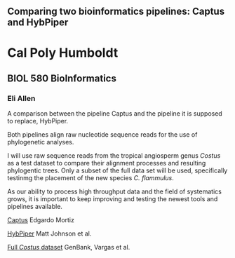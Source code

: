 ## Comparing two bioinformatics pipelines: Captus and HybPiper
# Cal Poly Humboldt
## BIOL 580 BioInformatics
### Eli Allen

A comparison between the pipeline Captus and the pipeline it is supposed to replace, HybPiper. 

Both pipelines align raw nucleotide sequence reads for the use of phylogenetic analyses. 

I will use raw sequence reads from the tropical angiosperm genus *Costus* as a test dataset to compare their alignment processes and resulting phylogentic trees. Only a subset of the full data set will be used, specifically testinmg the placement of the new species *C. flammulus*.

As our ability to process high throughput data and the field of systematics grows, it is important to keep improving and testing the newest tools and pipelines available.

[Captus](https://github.com/edgardomortiz/Captus) Edgardo Mortiz

[HybPiper](https://github.com/mossmatters/HybPiper) Matt Johnson et al.

[Full *Costus* dataset](https://www.ncbi.nlm.nih.gov/bioproject?LinkName=biosample_bioproject&from_uid=13811721) GenBank, Vargas et al. 

